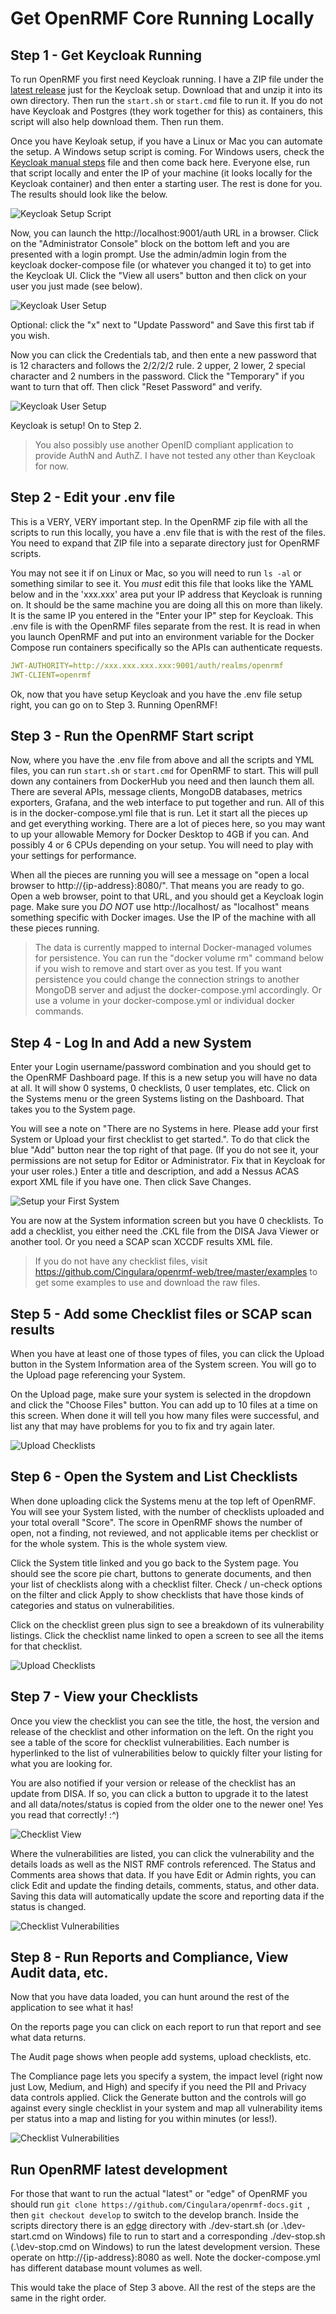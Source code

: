 # Get OpenRMF Core Running Locally


## Step 1 - Get Keycloak Running
To run OpenRMF you first need Keycloak running. I have a ZIP file under the [latest release](https://github.com/Cingulara/openrmf-docs/releases) just for the Keycloak setup. Download that and unzip it into its own directory. Then run the `start.sh` or `start.cmd` file to run it. If you do not have Keycloak and Postgres (they work together for this) as containers, this script will also help download them. Then run them. 

Once you have Keyloak setup, if you have a Linux or Mac you can automate the setup. A Windows setup script is coming. For Windows users, check the [Keycloak manual steps](keycloak.md) file and then come back here. Everyone else, run that script locally and enter the IP of your machine (it looks locally for the Keycloak container) and then enter a starting user. The rest is done for you. The results should look like the below. 

![Keycloak Setup Script](./img/keycloak/setup-script.png?raw=true)

Now, you can launch the http://localhost:9001/auth URL in a browser. Click on the "Administrator Console" block on the bottom left and you are presented with a login prompt. Use the admin/admin login from the keycloak docker-compose file (or whatever you changed it to) to get into the Keycloak UI. Click the "View all users" button and then click on your user you just made (see below).

![Keycloak User Setup](./img/keycloak/keycloak-setup-users.png?raw=true)

Optional: click the "x" next to "Update Password" and Save this first tab if you wish.

Now you can click the Credentials tab, and then ente a new password that is 12 characters and follows the 2/2/2/2 rule. 2 upper, 2 lower, 2 special character and 2 numbers in the password. Click the "Temporary" if you want to turn that off. Then click "Reset Password" and verify.

![Keycloak User Setup](./img/keycloak/user-credentials.png?raw=true)

Keycloak is setup! On to Step 2.

> You also possibly use another OpenID compliant application to provide AuthN and AuthZ. I have not tested any other than Keycloak for now. 

## Step 2 - Edit your .env file

This is a VERY, VERY important step. In the OpenRMF zip file with all the scripts to run this locally, you have a .env file that is with the rest of the files. You need to expand that ZIP file into a separate directory just for OpenRMF scripts. 

You may not see it if on Linux or Mac, so you will need to run `ls -al` or something similar to see it. You *must* edit this file that looks like the YAML below and in the 'xxx.xxx' area put your IP address that Keycloak is running on. It should be the same machine you are doing all this on more than likely. It is the same IP you entered in the "Enter your IP" step for Keycloak. This .env file is with the OpenRMF files separate from the rest. It is read in when you launch OpenRMF and put into an environment variable for the Docker Compose run containers specifically so the APIs can authenticate requests. 

```yaml
JWT-AUTHORITY=http://xxx.xxx.xxx.xxx:9001/auth/realms/openrmf
JWT-CLIENT=openrmf
```

Ok, now that you have setup Keycloak and you have the .env file setup right, you can go on to Step 3. Running OpenRMF!

## Step 3 - Run the OpenRMF Start script

Now, where you have the .env file from above and all the scripts and YML files, you can run `start.sh` or `start.cmd` for OpenRMF to start. This will pull down any containers from DockerHub you need and then launch them all. There are several APIs, message clients, MongoDB databases, metrics exporters, Grafana, and the web interface to put together and run. All of this is in the docker-compose.yml file that is run. Let it start all the pieces up and get everything working. There are a lot of pieces here, so you may want to up your allowable Memory for Docker Desktop to 4GB if you can. And possibly 4 or 6 CPUs depending on your setup. You will need to play with your settings for performance. 

When all the pieces are running you will see a message on "open a local browser to http://{ip-address}:8080/". That means you are ready to go. Open a web browser, point to that URL, and you should get a Keycloak login page. Make sure you *DO NOT* use http://localhost/ as "localhost" means something specific with Docker images. Use the IP of the machine with all these pieces running. 

> The data is currently mapped to internal Docker-managed volumes for persistence. You can run the "docker volume rm" command below if you wish to remove and start over as you test.  If you want persistence you could change the connection strings to another MongoDB server and adjust the docker-compose.yml accordingly. Or use a volume in your docker-compose.yml or individual docker commands. 

## Step 4 - Log In and Add a new System 

Enter your Login username/password combination and you should get to the OpenRMF Dashboard page. If this is a new setup you will have no data at all. It will show 0 systems, 0 checklists, 0 user templates, etc.  Click on the Systems menu or the green Systems listing on the Dashboard. That takes you to the System page. 

You will see a note on "There are no Systems in here. Please add your first System or Upload your first checklist to get started.". To do that click the blue "Add" button near the top right of that page. (If you do not see it, your permissions are not setup for Editor or Administrator. Fix that in Keycloak for your user roles.) Enter a title and description, and add a Nessus ACAS export XML file if you have one. Then click Save Changes. 

![Setup your First System](./img/setup-add-a-system.png?raw=true)

You are now at the System information screen but you have 0 checklists. To add a checklist, you either need the .CKL file from the DISA Java Viewer or another tool. Or you need a SCAP scan XCCDF results XML file. 

> If you do not have any checklist files, visit https://github.com/Cingulara/openrmf-web/tree/master/examples to get some examples to use and download the raw files. 

## Step 5 - Add some Checklist files or SCAP scan results
When you have at least one of those types of files, you can click the Upload button in the System Information area of the System screen. You will go to the Upload page referencing your System.  

On the Upload page, make sure your system is selected in the dropdown and click the "Choose Files" button. You can add up to 10 files at a time on this screen. When done it will tell you how many files were successful, and list any that may have problems for you to fix and try again later. 

![Upload Checklists](./img/upload-checklists-result.png?raw=true)

## Step 6 - Open the System and List Checklists
When done uploading click the Systems menu at the top left of OpenRMF. You will see your System listed, with the number of checklists uploaded and your total overall "Score". The score in OpenRMF shows the number of open, not a finding, not reviewed, and not applicable items per checklist or for the whole system. This is the whole system view. 

Click the System title linked and you go back to the System page. You should see the score pie chart, buttons to generate documents, and then your list of checklists along with a checklist filter. Check / un-check options on the filter and click Apply to show checklists that have those kinds of categories and status on vulnerabilities. 

Click on the checklist green plus sign to see a breakdown of its vulnerability listings. Click the checklist name linked to open a screen to see all the items for that checklist.

![Upload Checklists](./img/checklist-listing.png?raw=true)

## Step 7 - View your Checklists
Once you view the checklist you can see the title, the host, the version and release of the checklist and other information on the left. On the right you see a table of the score for checklist vulnerabilities. Each number is hyperlinked to the list of vulnerabilities below to quickly filter your listing for what you are looking for. 

You are also notified if your version or release of the checklist has an update from DISA. If so, you can click a button to upgrade it to the latest and all data/notes/status is copied from the older one to the newer one! Yes you read that correctly! :^)

![Checklist View](./img/checklist-view.png?raw=true)

Where the vulnerabilities are listed, you can click the vulnerability and the details loads as well as the NIST RMF controls referenced. The Status and Comments area shows that data. If you have Edit or Admin rights, you can click Edit and update the finding details, comments, status, and other data. Saving this data will automatically update the score and reporting data if the status is changed. 

![Checklist Vulnerabilities](./img/checklist-vulnerability.png?raw=true)

## Step 8 - Run Reports and Compliance, View Audit data, etc.

Now that you have data loaded, you can hunt around the rest of the application to see what it has! 

On the reports page you can click on each report to run that report and see what data returns. 

The Audit page shows when people add systems, upload checklists, etc. 

The Compliance page lets you specify a system, the impact level (right now just Low, Medium, and High) and specify if you need the PII and Privacy data controls applied. Click the Generate button and the controls will go against every single checklist in your system and map all vulnerability items per status into a map and listing for you within minutes (or less!).

![Checklist Vulnerabilities](./img/compliance-listing.png?raw=true)

## Run OpenRMF latest development
For those that want to run the actual "latest" or "edge" of OpenRMF you should run `git clone https://github.com/Cingulara/openrmf-docs.git `, then `git checkout develop` to switch to the develop branch. Inside the scripts directory there is an [edge](scripts/edge/) directory with ./dev-start.sh (or .\dev-start.cmd on Windows) file to run to start and a corresponding ./dev-stop.sh (.\dev-stop.cmd on Windows) to run the latest development version. These operate on http://{ip-address}:8080 as well. Note the docker-compose.yml has different database mount volumes as well. 

This would take the place of Step 3 above. All the rest of the steps are the same in the right order. 